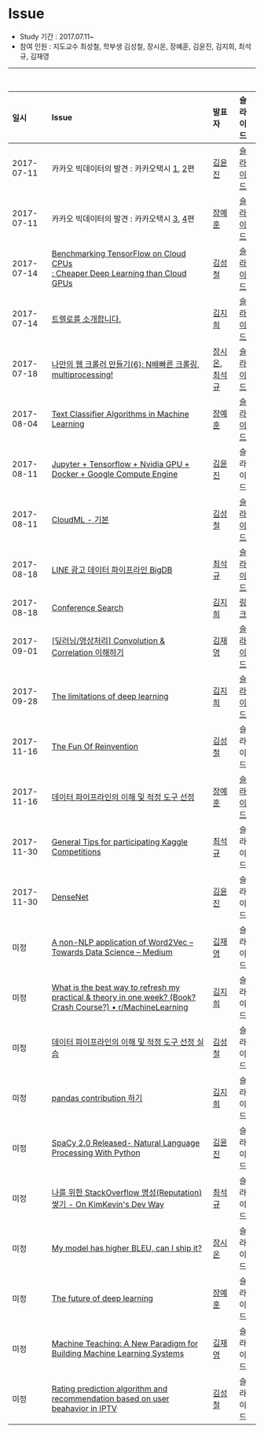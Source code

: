 # Issue

- Study 기간 : 2017.07.11~
- 참여 인원 : 지도교수 최성철, 학부생 김성철, 장시온, 장예훈, 김윤진, 김지희, 최석규, 김재영
<hr>
<br>

| 일시         | Issue                                                                        | 발표자      | 슬라이드 |
| :--------- | :--------------------------------------------------------------------------- | :------- | :--- |
| 2017-07-11 | 카카오 빅데이터의 발견 : 카카오택시 [1](https://brunch.co.kr/@kakao-it/36), [2](https://brunch.co.kr/@kakao-it/37)편                                                    | [김윤진](https://github.com/KimyoonJIn)      | [슬라이드](https://onedrive.live.com/view.aspx?cid=21a6dae40e9a7896&page=view&resid=21a6dae40e9a7896!19886&parId=21a6dae40e9a7896!19863&app=PowerPoint) |
| 2017-07-11 | 카카오 빅데이터의 발견 : 카카오택시 [3](https://brunch.co.kr/@kakao-it/38), [4](https://brunch.co.kr/@kakao-it/39)편                                                    | [장예훈](https://github.com/YeHoonJang)      | [슬라이드](https://onedrive.live.com/?cid=21A6DAE40E9A7896&id=21A6DAE40E9A7896%2119865&parId=21A6DAE40E9A7896%2119863&o=OneUp) |
| 2017-07-14 | [Benchmarking TensorFlow on Cloud CPUs<br>: Cheaper Deep Learning than Cloud GPUs](http://minimaxir.com/2017/07/cpu-or-gpu/) | [김성철](https://github.com/SeongCheol-Kim)      | [슬라이드](https://onedrive.live.com/view.aspx?cid=21a6dae40e9a7896&page=view&resid=21A6DAE40E9A7896!19977&parId=21A6DAE40E9A7896!19863&app=PowerPoint) |
| 2017-07-14 | [트렐로를 소개합니다.](https://spoqa.github.io/2012/01/02/trello.html)                                                                  | [김지희](https://github.com/kjihee)      | [슬라이드](https://onedrive.live.com/view.aspx?cid=21a6dae40e9a7896&page=view&resid=21a6dae40e9a7896!19978&parId=21a6dae40e9a7896!19863&app=PowerPoint) |
| 2017-07-18 | [나만의 웹 크롤러 만들기(6): N배빠른 크롤링, multiprocessing!](https://beomi.github.io/2017/07/05/HowToMakeWebCrawler-with-Multiprocess/)                                 | [장시온](https://github.com/janguck), [최석규](https://github.com/choiseokkyu) | [슬라이드](https://onedrive.live.com/view.aspx?cid=21a6dae40e9a7896&page=view&resid=21A6DAE40E9A7896!20610&parId=21A6DAE40E9A7896!19863&app=PowerPoint) |
| 2017-08-04 | [Text Classifier Algorithms in Machine Learning](https://slack-redir.net/link?url=https%3A%2F%2Fblog.statsbot.co%2Ftext-classifier-algorithms-in-machine-learning-acc115293278)                               | [장예훈](https://github.com/YeHoonJang)      | [슬라이드](https://onedrive.live.com/view.aspx?cid=21a6dae40e9a7896&page=view&resid=21a6dae40e9a7896!20310&parId=21a6dae40e9a7896!19863&app=PowerPoint) |
| 2017-08-11 | [Jupyter + Tensorflow + Nvidia GPU + Docker + Google Compute Engine](https://medium.com/google-cloud/jupyter-tensorflow-nvidia-gpu-docker-google-compute-engine-4a146f085f17)           | [김윤진](https://github.com/KimyoonJIn)      | 슬라이드 |
| 2017-08-11 | [CloudML - 기본](http://jybaek.tistory.com/654)                                                                | [김성철](https://github.com/SeongCheol-Kim)      | [슬라이드](https://1drv.ms/p/s!ApZ4mg7k2qYhgZ5d8l30Y6BRsCtH_g) |
| 2017-08-18 | [LINE 광고 데이터 파이프라인 BigDB](https://engineering.linecorp.com/ko/blog/detail/146)                                                      | [최석규](https://github.com/choiseokkyu)      | [슬라이드](https://onedrive.live.com/view.aspx?cid=21a6dae40e9a7896&page=view&resid=21A6DAE40E9A7896!20596&parId=21A6DAE40E9A7896!19863&app=PowerPoint) |
| 2017-08-18 | [Conference Search](http://www.confsearch.org/confsearch/)                                                            | [김지희](https://github.com/kjihee)      | [링크](https://github.com/TeamLab/lab_study_group/blob/master/2017/Issue/conference_2018.md) |
| 2017-09-01 | [[딮러닝/영상처리] Convolution & Correlation 이해하기](http://www.popit.kr/%eb%94%ae%eb%9f%ac%eb%8b%9d%ec%98%81%ec%83%81%ec%b2%98%eb%a6%ac-convolution-correlation-%ec%9d%b4%ed%95%b4%ed%95%98%ea%b8%b0/)| [김재영](https://github.com/kimjeyoung)      | [슬라이드](https://onedrive.live.com/view.aspx?cid=21a6dae40e9a7896&page=view&resid=21A6DAE40E9A7896!20594&parId=21A6DAE40E9A7896!19863&app=PowerPoint) |
| 2017-09-28 | [The limitations of deep learning](https://blog.keras.io/the-limitations-of-deep-learning.html)                                             | [김지희](https://github.com/kjihee)      | [슬라이드](https://1drv.ms/p/s!ApZ4mg7k2qYhgZ9Ydf3_mKyIbZwBiA) |
| 2017-11-16 | [The Fun Of Reinvention](https://phillyai.github.io/2017-07-02-The-Fun-Of-Reinvention/)                                                       | [김성철](https://github.com/SeongCheol-Kim)      | 슬라이드 |
| 2017-11-16 | [데이터 파이프라인의 이해 및 적정 도구 선정](http://slides.com/openstack/sktechx10th#/)          | [장예훈](https://github.com/YeHoonJang)      | [슬라이드](https://onedrive.live.com/view.aspx?cid=ea2f1244163b6db9&page=view&resid=21A6DAE40E9A7896!20872&parId=21A6DAE40E9A7896!19863&app=PowerPoint) |
| 2017-11-30 | [General Tips for participating Kaggle Competitions](https://www.slideshare.net/mobile/markpeng/general-tips-for-participating-kaggle-competitions)                           | [최석규](https://github.com/choiseokkyu)      | 슬라이드 |
| 2017-11-30 | [DenseNet](https://github.com/YixuanLi/densenet-tensorflow)                                                                     | [김윤진](https://github.com/KimyoonJIn)      | 슬라이드 |
| 미정         | [A non-NLP application of Word2Vec – Towards Data Science – Medium](https://medium.com/towards-data-science/a-non-nlp-application-of-word2vec-c637e35d3668)            | [김재영](https://github.com/kimjeyoung)      | 슬라이드 |
| 미정         | [What is the best way to refresh my practical & theory in one week? (Book? Crash Course?) • r/MachineLearning](https://www.reddit.com/r/MachineLearning/comments/6ytiod/d_i_have_a_job_interview_about_ml_data_science/)      | [김지희](https://github.com/kjihee)      | 슬라이드 |
| 미정         | [데이터 파이프라인의 이해 및 적정 도구 선정 실습](http://slides.com/openstack/sktechx11th#/)       | [김성철](https://github.com/SeongCheol-Kim)      | 슬라이드 |
| 미정         | [pandas contribution 하기](https://www.youtube.com/watch?v=8n21UzCZMX8)              | [김지희](https://github.com/kjihee) | 슬라이드 |
| 미정         | [SpaCy 2.0 Released- Natural Language Processing With Python](https://www.techleer.com/articles/404-spacy-20-released-natural-language-processing-with-python/) | [김윤진](https://github.com/KimyoonJIn) | 슬라이드 |
| 미정         | [나를 위한 StackOverflow 명성(Reputation) 쌓기 - On KimKevin's Dev Way](https://kimkevin.net/how_to_earn_reputation_stackoverflow/#.WgSgi7QHQL5.twitter)       | [최석규](https://github.com/choiseokkyu)      | 슬라이드 |
| 미정         | [My model has higher BLEU, can I ship it?](https://www.lucypark.kr/joel-test-for-ml/slides/#/references)       | [장시온](https://github.com/janguck) | 슬라이드 |
| 미정         | [The future of deep learning](https://blog.keras.io/the-future-of-deep-learning.html)              | [장예훈](https://github.com/YeHoonJang)      | 슬라이드 |
| 미정         | [Machine Teaching: A New Paradigm for Building Machine Learning Systems](https://arxiv.org/abs/1707.06742)       | [김재영](https://github.com/kimjeyoung)      | 슬라이드 |
| 미정         | [Rating prediction algorithm and recommendation based on user beahavior in IPTV](http://ieeexplore.ieee.org/document/6201480/)       | [김성철](https://github.com/SeongCheol-Kim)      | 슬라이드 |
